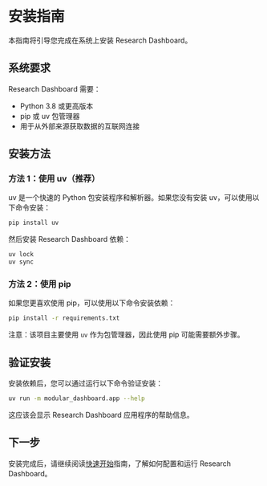 # 安装指南

本指南将引导您完成在系统上安装 Research Dashboard。

## 系统要求

Research Dashboard 需要：

- Python 3.8 或更高版本
- pip 或 uv 包管理器
- 用于从外部来源获取数据的互联网连接

## 安装方法

### 方法 1：使用 uv（推荐）

uv 是一个快速的 Python 包安装程序和解析器。如果您没有安装 uv，可以使用以下命令安装：

```bash
pip install uv
```

然后安装 Research Dashboard 依赖：

```bash
uv lock
uv sync
```

### 方法 2：使用 pip

如果您更喜欢使用 pip，可以使用以下命令安装依赖：

```bash
pip install -r requirements.txt
```

注意：该项目主要使用 `uv` 作为包管理器，因此使用 pip 可能需要额外步骤。

## 验证安装

安装依赖后，您可以通过运行以下命令验证安装：

```bash
uv run -m modular_dashboard.app --help
```

这应该会显示 Research Dashboard 应用程序的帮助信息。

## 下一步

安装完成后，请继续阅读[快速开始](./getting-started.md)指南，了解如何配置和运行 Research Dashboard。